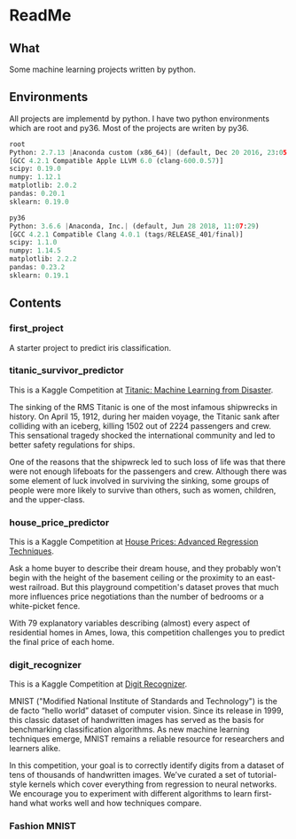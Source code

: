 # ReadMe 

## What
Some machine learning projects written by python.

## Environments
All projects are implementd by python. I have two python environments which are root and py36. Most of the projects are writen by py36.

```python
root
Python: 2.7.13 |Anaconda custom (x86_64)| (default, Dec 20 2016, 23:05:08)
[GCC 4.2.1 Compatible Apple LLVM 6.0 (clang-600.0.57)]
scipy: 0.19.0
numpy: 1.12.1
matplotlib: 2.0.2
pandas: 0.20.1
sklearn: 0.19.0

py36
Python: 3.6.6 |Anaconda, Inc.| (default, Jun 28 2018, 11:07:29)
[GCC 4.2.1 Compatible Clang 4.0.1 (tags/RELEASE_401/final)]
scipy: 1.1.0
numpy: 1.14.5
matplotlib: 2.2.2
pandas: 0.23.2
sklearn: 0.19.1
```

## Contents
### first_project
A starter project to predict iris classification.

### titanic_survivor_predictor
This is a Kaggle Competition at [Titanic: Machine Learning from Disaster](https://www.kaggle.com/c/titanic).

The sinking of the RMS Titanic is one of the most infamous shipwrecks in history.  On April 15, 1912, during her maiden voyage, the Titanic sank after colliding with an iceberg, killing 1502 out of 2224 passengers and crew. This sensational tragedy shocked the international community and led to better safety regulations for ships.

One of the reasons that the shipwreck led to such loss of life was that there were not enough lifeboats for the passengers and crew. Although there was some element of luck involved in surviving the sinking, some groups of people were more likely to survive than others, such as women, children, and the upper-class.

### house_price_predictor
This is a Kaggle Competition at [House Prices: Advanced Regression Techniques](https://www.kaggle.com/c/house-prices-advanced-regression-techniques).

Ask a home buyer to describe their dream house, and they probably won't begin with the height of the basement ceiling or the proximity to an east-west railroad. But this playground competition's dataset proves that much more influences price negotiations than the number of bedrooms or a white-picket fence.

With 79 explanatory variables describing (almost) every aspect of residential homes in Ames, Iowa, this competition challenges you to predict the final price of each home.

### digit_recognizer
This is a Kaggle Competition at [Digit Recognizer](https://www.kaggle.com/c/digit-recognizer).

MNIST ("Modified National Institute of Standards and Technology") is the de facto “hello world” dataset of computer vision. Since its release in 1999, this classic dataset of handwritten images has served as the basis for benchmarking classification algorithms. As new machine learning techniques emerge, MNIST remains a reliable resource for researchers and learners alike.

In this competition, your goal is to correctly identify digits from a dataset of tens of thousands of handwritten images. We’ve curated a set of tutorial-style kernels which cover everything from regression to neural networks. We encourage you to experiment with different algorithms to learn first-hand what works well and how techniques compare.

### Fashion MNIST

